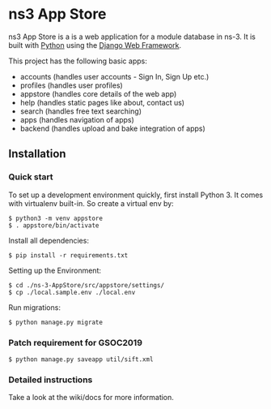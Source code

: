 

# ns3 App Store

ns3 App Store is a is a web application for a module database in ns-3. It is built with [Python][0] using the [Django Web Framework][1].

This project has the following basic apps:

* accounts (handles user accounts - Sign In, Sign Up etc.)
* profiles (handles user profiles)
* appstore (handles core details of the web app)
* help (handles static pages like about, contact us)
* search (handles free text searching)
* apps (handles navigation of apps)
* backend (handles upload and bake integration of apps)

## Installation

### Quick start

To set up a development environment quickly, first install Python 3. It
comes with virtualenv built-in. So create a virtual env by:

	$ python3 -m venv appstore
	$ . appstore/bin/activate

Install all dependencies:

	$ pip install -r requirements.txt

Setting up the Environment:

	$ cd ./ns-3-AppStore/src/appstore/settings/
	$ cp ./local.sample.env ./local.env


Run migrations:

    $ python manage.py migrate


### Patch requirement for GSOC2019

	$ python manage.py saveapp util/sift.xml

### Detailed instructions

Take a look at the wiki/docs for more information.

[0]: https://www.python.org/
[1]: https://www.djangoproject.com/